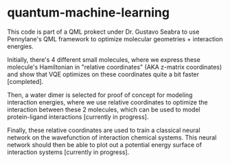 # quantum-machine-learning
This code is part of a QML prokect under Dr. Gustavo Seabra to use Pennylane's QML framework to optimize molecular geometries + interaction energies.

Initially, there's 4 different small molecules, where we express these molecule's Hamiltonian in "relative coordinates" (AKA z-matrix coordinates) and show
that VQE optimizes on these coordinates quite a bit faster [completed].

Then, a water dimer is selected for proof of concept for modeling interaction energies, where we use relative coordinates to optimize the interaction between these 2 molecules, which can be used to model protein-ligand interactions [currently in progress].

Finally, these relative coordinates are used to train a classical neural network on the wavefunction of interaction chemical systems. This neural network should then be able to plot out a potential energy surface of interaction systems [currently in progress].
